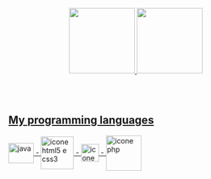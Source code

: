 
<br>
<div align="center">
   <a href="https://github.com/emanoelferreirals">
   <img height="130em" src="https://github-readme-stats.vercel.app/api?username=emanoelferreirals&show_icons=true&theme=chartreuse-dark&include_all_commits=true&count_private=true"/>
   <img height="130em" src="https://github-readme-stats.vercel.app/api/top-langs/?username=emanoelferreirals&layout=compact&langs_count=7&theme=highcontrast"/>
</div> 

<br><br>
<div>
  <h2>My programming languages</h2>
    <img align="center" alt="java" height="40" width="50"src="https://cdn-icons-png.flaticon.com/512/226/226777.png"/>
         -
    <img align="center" src="https://upload.wikimedia.org/wikipedia/commons/thumb/1/10/CSS3_and_HTML5_logos_and_wordmarks.svg/791px-CSS3_and_HTML5_logos_and_wordmarks.svg.png" alt="icone html5 e css3" heigth="33" width="65">
         -
     <img align="center" src="https://cdn-icons-png.flaticon.com/512/5968/5968292.png" alt="icone javaScript" heigth="17" width="35">
        -
      <img align="center" src="https://www.svgrepo.com/show/303208/php-1-logo.svg" alt="icone php" height="70">
  </div>
     
<!--
**emanoelflsdev/emanoelflsdev** is a ✨ _special_ ✨ repository because its `README.md` (this file) appears on your GitHub profile.

Here are some ideas to get you started:

- 🔭 I’m currently working on ...
- 🌱 I’m currently learning ...
- 👯 I’m looking to collaborate on ...
- 🤔 I’m looking for help with ...
- 💬 Ask me about ...
- 📫 How to reach me: ...
- 😄 Pronouns: ...
- ⚡ Fun fact: ...
-->
